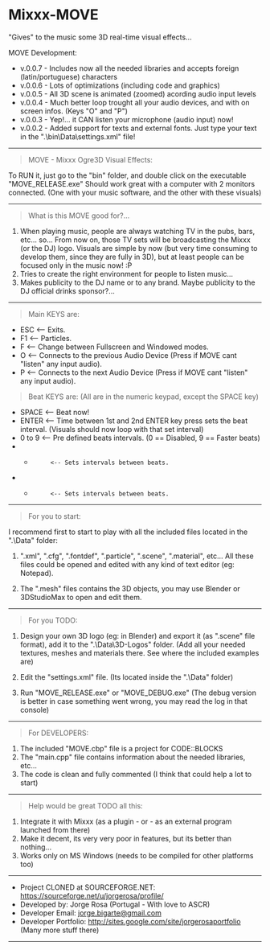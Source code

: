 # Mixxx-MOVE
"Gives" to the music some 3D real-time visual effects...


MOVE Development:

- v.0.0.7 - Includes now all the needed libraries and accepts foreign (latin/portuguese) characters
- v.0.0.6 - Lots of optimizations (including code and graphics)
- v.0.0.5 - All 3D scene is animated (zoomed) acording audio input levels
- v.0.0.4 - Much better loop trought all your audio devices, and with on screen infos. (Keys "O" and "P")
- v.0.0.3 - Yep!... it CAN listen your microphone (audio input) now!
- v.0.0.2 - Added support for texts and external fonts. Just type your text in the ".\bin\Data\settings.xml" file!

--------------------------------------------------------------------------------------------------

> MOVE - Mixxx Ogre3D Visual Effects:

To RUN it, just go to the "bin" folder, and double click on the executable "MOVE_RELEASE.exe"
Should work great with a computer with 2 monitors connected.
(One with your music software, and the other with these visuals)

--------------------------------------------------------------------------------------------------

> What is this MOVE good for?...

1) When playing music, people are always watching TV in the pubs, bars, etc... so... From now on, those TV sets will be broadcasting the Mixxx (or the DJ) logo. Visuals are simple by now (but very time consuming to develop them, since they are fully in 3D), but at least people can be focused only in the music now! :P
2) Tries to create the right environment for people to listen music...
3) Makes publicity to the DJ name or to any brand. Maybe publicity to the DJ official drinks sponsor?...

--------------------------------------------------------------------------------------------------

> Main KEYS are:

- ESC        <-- Exits.
- F1         <-- Particles.
- F          <-- Change between Fullscreen and Windowed modes.
- O          <-- Connects to the previous Audio Device (Press if MOVE cant "listen" any input audio).
- P          <-- Connects to the next Audio Device (Press if MOVE cant "listen" any input audio).

> Beat KEYS are: (All are in the numeric keypad, except the SPACE key)

- SPACE      <-- Beat now!
- ENTER      <-- Time between 1st and 2nd ENTER key press sets the beat interval.
               (Visuals should now loop with that set interval)
- 0 to 9     <-- Pre defined beats intervals. (0 == Disabled, 9 == Faster beats)
- -          <-- Sets intervals between beats.
- +          <-- Sets intervals between beats.

--------------------------------------------------------------------------------------------------

> For you to start:
   
I recommend first to start to play with all the included files located in the ".\Data" folder:

1) ".xml", ".cfg", ".fontdef", ".particle", ".scene", ".material", etc...
   All these files could be opened and edited with any kind of text editor (eg: Notepad).

2) The ".mesh" files contains the 3D objects, you may use Blender or 3DStudioMax to open and edit them.

--------------------------------------------------------------------------------------------------

> For you TODO:

1) Design your own 3D logo (eg: in Blender) and export it (as ".scene" file format),
   add it to the ".\Data\3D-Logos" folder.
   (Add all your needed textures, meshes and materials there. See where the included examples are)
   
2) Edit the "settings.xml" file.
   (Its located inside the ".\Data" folder)

3) Run "MOVE_RELEASE.exe" or "MOVE_DEBUG.exe"
   (The debug version is better in case something went wrong, you may read the log in that console)

--------------------------------------------------------------------------------------------------

> For DEVELOPERS:

1) The included "MOVE.cbp" file is a project for CODE::BLOCKS
2) The "main.cpp" file contains information about the needed libraries, etc...
3) The code is clean and fully commented (I think that could help a lot to start)
   
--------------------------------------------------------------------------------------------------

> Help would be great TODO all this:

1) Integrate it with Mixxx (as a plugin - or - as an external program launched from there)
2) Make it decent, its very very poor in features, but its better than nothing...
3) Works only on MS Windows (needs to be compiled for other platforms too)

--------------------------------------------------------------------------------------------------

- Project CLONED at SOURCEFORGE.NET: https://sourceforge.net/u/jorgerosa/profile/
- Developed by: Jorge Rosa (Portugal - With love to ASCR)
- Developer Email: jorge.bigarte@gmail.com
- Developer Portfolio: http://sites.google.com/site/jorgerosaportfolio (Many more stuff there)

--------------------------------------------------------------------------------------------------

